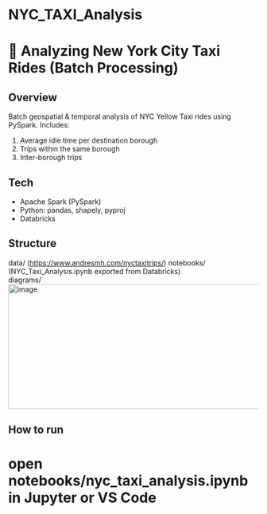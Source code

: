 # NYC_TAXI_Analysis
# 🚖 Analyzing New York City Taxi Rides (Batch Processing)

## Overview
Batch geospatial & temporal analysis of NYC Yellow Taxi rides using PySpark. Includes:
1) Average idle time per destination borough
2) Trips within the same borough
3) Inter-borough trips

## Tech
- Apache Spark (PySpark)
- Python: pandas, shapely, pyproj
- Databricks

## Structure
data/  (https://www.andresmh.com/nyctaxitrips/)
notebooks/ (NYC_Taxi_Analysis.ipynb exported from Databricks)  
diagrams/ <img width="625" height="251" alt="image" src="https://github.com/user-attachments/assets/f2b75bc9-b7d4-441c-9c55-86ca31e49a7c" />


## How to run
# open notebooks/nyc_taxi_analysis.ipynb in Jupyter or VS Code
